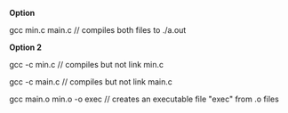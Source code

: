 **Option**

gcc min.c main.c // compiles both files to ./a.out


**Option 2**

gcc -c min.c // compiles but not link min.c

gcc -c main.c // compiles but not link main.c

gcc main.o min.o -o exec // creates an executable file "exec" from .o files
